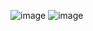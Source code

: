 ![image](https://github.com/user-attachments/assets/71e08270-2413-4302-bb0b-3b692cd97fe9)
![image](https://github.com/user-attachments/assets/ff859b81-71b6-4caa-b782-2e4646210a21)
